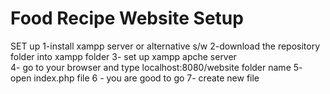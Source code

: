 # Food Recipe Website Setup
SET up 
1-install xampp server or alternative s/w
2-download the repository folder into xampp folder
3- set up xampp apche server  
4- go to your browser and type localhost:8080/website folder name 
5- open index.php file
6 - you are good to go
7- create new file<script type="text/javascript">
const fun2= () => {                      //fun2 is define 
    setTimeout(()=> {
        console.log("fun2 is starting");   //document.write("fun2 is starting");
     },3000);                      // wait and print this line after 3sec on 
     
}

const fun1=() =>{       //fun1 is define
    console.log("fun1 is Starting");            //document.writeln("fun1 is starting"); document.write("<br>")     //This line is print on console
    fun2();                             //fun2 is calling
    console.log("fun1 is stop");         // document.write("fun1 is stop")       // This line is print on console
}
fun1();          //fun1 is calling
    
</script>

